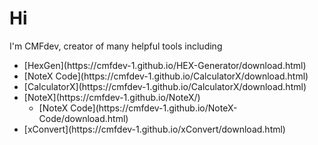 # Hi
I'm CMFdev, creator of many helpful tools including  
<ul>
<li>[HexGen](https://cmfdev-1.github.io/HEX-Generator/download.html)</li>
<li>[NoteX Code](https://cmfdev-1.github.io/CalculatorX/download.html)</li>
<li>[CalculatorX](https://cmfdev-1.github.io/CalculatorX/download.html)</li>
<li>[NoteX](https://cmfdev-1.github.io/NoteX/)
<ul>
<li>[NoteX Code](https://cmfdev-1.github.io/NoteX-Code/download.html)</li>
</ul>
</li>
<li>[xConvert](https://cmfdev-1.github.io/xConvert/download.html)</li>
</ul>
